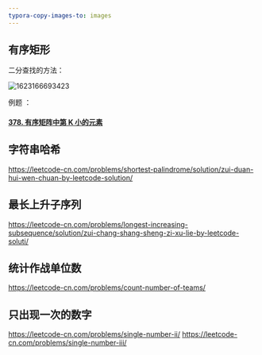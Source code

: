 ```yaml
---
typora-copy-images-to: images
---
```


## 有序矩形

二分查找的方法：

![1623166693423](D:\wokspace\dsaa\images\1623166693423.png)

例题 ：

#### [378. 有序矩阵中第 K 小的元素](https://leetcode-cn.com/problems/kth-smallest-element-in-a-sorted-matrix/)

## 字符串哈希
https://leetcode-cn.com/problems/shortest-palindrome/solution/zui-duan-hui-wen-chuan-by-leetcode-solution/

## 最长上升子序列
https://leetcode-cn.com/problems/longest-increasing-subsequence/solution/zui-chang-shang-sheng-zi-xu-lie-by-leetcode-soluti/

## 统计作战单位数
https://leetcode-cn.com/problems/count-number-of-teams/

##  只出现一次的数字 
https://leetcode-cn.com/problems/single-number-ii/
https://leetcode-cn.com/problems/single-number-iii/